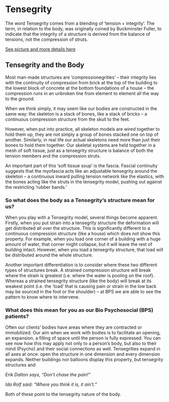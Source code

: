 # Tensegrity

The word Tensegrity comes from a blending of ‘tension + integrity’. The term, in relation to the body, was originally coined by Buckminster Fuller, to indicate that the integrity of a structure is derived from the balance of tensions, not the compression of struts.

[See picture and more details here](https://www.anatomytrains.com/fascia/tensegrity/)

## Tensegrity and the Body

Most man-made structures are ‘compressionegrities’ – their integrity lies with the continuity of compression from brick at the top of the building to the lowest block of concrete at the bottom foundations of a house – the compression runs in an unbroken line from element to element all the way to the ground.

When we think simply, it may seem like our bodies are constructed in the same way: the skeleton is a stack of bones, like a stack of bricks – a continuous compression structure from the skull to the feet.

However, when put into practice, all skeleton models are wired together to hold them up, they are not simply a group of bones stacked one on top of another. Similarly, in real life our actual skeletons need more than just their bones to hold them together. Our skeletal systems are held together in a mesh of soft tissue, just as a tensegrity structure is balance of both the tension members and the compression struts.

An important part of this ‘soft tissue soup’ is the fascia. Fascial continuity suggests that the myofascia acts like an adjustable tensegrity around the skeleton – a continuous inward pulling tension network like the elastics, with the bones acting like the struts in the tensegrity model, pushing out against the restricting ‘rubber bands.’

### So what does the body as a Tensegrity’s structure mean for us?

When you play with a Tensegrity model, several things become apparent. Firstly, when you put strain into a tensegrity structure the deformation will get distributed all over the structure. This is significantly different to a continuous compression structure (like a house) which does not show this property. For example, when you load one corner of a building with a huge amount of water, that corner might collapse, but it will leave the rest of building intact. However, when you load a tensegrity structure, that load will be distributed around the whole structure.

Another important differentiation is to consider where these two different types of structures break. A strained compression structure will break where the strain is greatest (i.e. where the water is pooling on the roof). Whereas a strained tensegrity structure (like the body) will break at its weakest point (i.e. the ‘load’ that is causing pain or strain in the low back may be sourced in the foot or the shoulder) – at BPS we are able to see the pattern to know where to intervene.

### What does this mean for you as our Bio Psychosocial (BPS) patients?

Often our clients’ bodies have areas where they are contracted or immobilized. Our aim when we work with bodies is to facilitate an opening, an expansion, a filling of space until the person is fully expressed. You can see now how this may apply not only to a person’s body, but also to their mind (Psycho) and their social connections as well. Tensegrities expand in all axes at once: open the structure in one dimension and every dimension expands. Neither buildings nor balloons display this property, but tensegrity structures and

*Erik Dalton says, “Don’t chase the pain!”*

*Ida Rolf said: “Where you think it is, it ain’t.”*

Both of these point to the tensegrity nature of the body.
